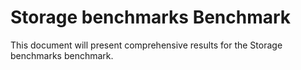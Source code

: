 # Storage benchmarks Benchmark

This document will present comprehensive results for the Storage benchmarks benchmark.
